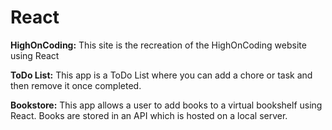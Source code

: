 # React
**HighOnCoding:** This site is the recreation of the HighOnCoding website using React

**ToDo List:** This app is a ToDo List where you can add a chore or task and then remove it once completed.

**Bookstore:** This app allows a user to add books to a virtual bookshelf using React. Books are stored in an API which is hosted on a local server. 
